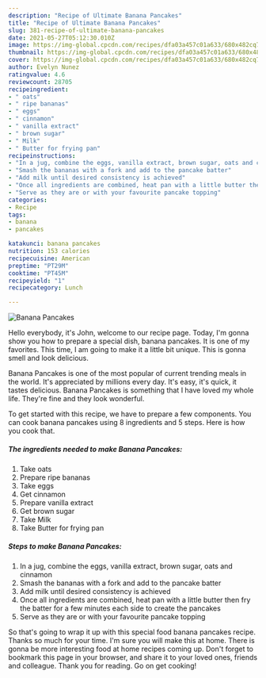 ```yaml
---
description: "Recipe of Ultimate Banana Pancakes"
title: "Recipe of Ultimate Banana Pancakes"
slug: 381-recipe-of-ultimate-banana-pancakes
date: 2021-05-27T05:12:30.010Z
image: https://img-global.cpcdn.com/recipes/dfa03a457c01a633/680x482cq70/banana-pancakes-recipe-main-photo.jpg
thumbnail: https://img-global.cpcdn.com/recipes/dfa03a457c01a633/680x482cq70/banana-pancakes-recipe-main-photo.jpg
cover: https://img-global.cpcdn.com/recipes/dfa03a457c01a633/680x482cq70/banana-pancakes-recipe-main-photo.jpg
author: Evelyn Nunez
ratingvalue: 4.6
reviewcount: 28705
recipeingredient:
- " oats"
- " ripe bananas"
- " eggs"
- " cinnamon"
- " vanilla extract"
- " brown sugar"
- " Milk"
- " Butter for frying pan"
recipeinstructions:
- "In a jug, combine the eggs, vanilla extract, brown sugar, oats and cinnamon"
- "Smash the bananas with a fork and add to the pancake batter"
- "Add milk until desired consistency is achieved"
- "Once all ingredients are combined, heat pan with a little butter then fry the batter for a few minutes each side to create the pancakes"
- "Serve as they are or with your favourite pancake topping"
categories:
- Recipe
tags:
- banana
- pancakes

katakunci: banana pancakes 
nutrition: 153 calories
recipecuisine: American
preptime: "PT29M"
cooktime: "PT45M"
recipeyield: "1"
recipecategory: Lunch

---
```



![Banana Pancakes](https://img-global.cpcdn.com/recipes/dfa03a457c01a633/680x482cq70/banana-pancakes-recipe-main-photo.jpg)

Hello everybody, it's John, welcome to our recipe page. Today, I'm gonna show you how to prepare a special dish, banana pancakes. It is one of my favorites. This time, I am going to make it a little bit unique. This is gonna smell and look delicious.



Banana Pancakes is one of the most popular of current trending meals in the world. It's appreciated by millions every day. It's easy, it's quick, it tastes delicious. Banana Pancakes is something that I have loved my whole life. They're fine and they look wonderful.


To get started with this recipe, we have to prepare a few components. You can cook banana pancakes using 8 ingredients and 5 steps. Here is how you cook that.

<!--inarticleads1-->

##### The ingredients needed to make Banana Pancakes:

1. Take  oats
1. Prepare  ripe bananas
1. Take  eggs
1. Get  cinnamon
1. Prepare  vanilla extract
1. Get  brown sugar
1. Take  Milk
1. Take  Butter for frying pan




<!--inarticleads2-->

##### Steps to make Banana Pancakes:

1. In a jug, combine the eggs, vanilla extract, brown sugar, oats and cinnamon
1. Smash the bananas with a fork and add to the pancake batter
1. Add milk until desired consistency is achieved
1. Once all ingredients are combined, heat pan with a little butter then fry the batter for a few minutes each side to create the pancakes
1. Serve as they are or with your favourite pancake topping




So that's going to wrap it up with this special food banana pancakes recipe. Thanks so much for your time. I'm sure you will make this at home. There is gonna be more interesting food at home recipes coming up. Don't forget to bookmark this page in your browser, and share it to your loved ones, friends and colleague. Thank you for reading. Go on get cooking!
